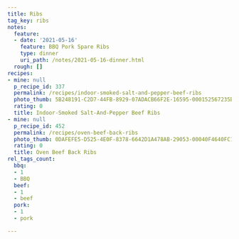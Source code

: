 ```yaml
---
title: Ribs
tag_key: ribs
notes:
  feature:
  - date: '2021-05-16'
    feature: BBQ Pork Spare Ribs
    type: dinner
    uri_path: /notes/2021-05-16-dinner.html
  rough: []
recipes:
- mine: null
  p_recipe_id: 337
  permalink: /recipes/indoor-smoked-salt-and-pepper-beef-ribs
  photo_thumb: 5B248191-C2D7-44FB-8929-07ADACB66F2E-16595-000152567235B35D.jpg
  rating: 0
  title: Indoor-Smoked Salt-And-Pepper Beef Ribs
- mine: null
  p_recipe_id: 452
  permalink: /recipes/oven-beef-back-ribs
  photo_thumb: 0DAFEFE5-D525-4E0F-8378-6642D1A478AB-29053-00040F4640FC15FB.jpg
  rating: 0
  title: Oven Beef Back Ribs
rel_tags_count:
  bbq:
  - 1
  - BBQ
  beef:
  - 1
  - beef
  pork:
  - 1
  - pork

---
```

